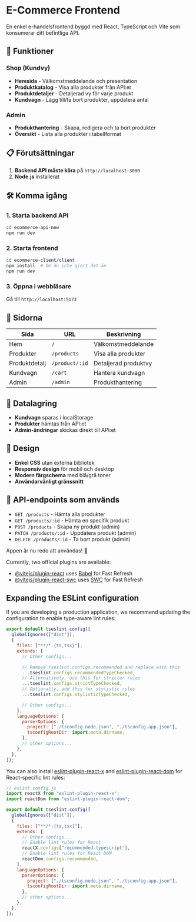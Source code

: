 # E-Commerce Frontend

En enkel e-handelsfrontend byggd med React, TypeScript och Vite som konsumerar ditt befintliga API.

## 🚀 Funktioner

### Shop (Kundvy)

- **Hemsida** - Välkomstmeddelande och presentation
- **Produktkatalog** - Visa alla produkter från API:et
- **Produktdetaljer** - Detaljerad vy för varje produkt
- **Kundvagn** - Lägg till/ta bort produkter, uppdatera antal

### Admin

- **Produkthantering** - Skapa, redigera och ta bort produkter
- **Översikt** - Lista alla produkter i tabellformat

## 📋 Förutsättningar

1. **Backend API måste köra** på `http://localhost:3000`
2. **Node.js** installerat

## 🛠️ Komma igång

### 1. Starta backend API

```bash
cd ecommerce-api-new
npm run dev
```

### 2. Starta frontend

```bash
cd ecommerce-client/client
npm install  # Om du inte gjort det än
npm run dev
```

### 3. Öppna i webbläsare

Gå till `http://localhost:5173`

## 📱 Sidorna

| Sida          | URL            | Beskrivning          |
| ------------- | -------------- | -------------------- |
| Hem           | `/`            | Välkomstmeddelande   |
| Produkter     | `/products`    | Visa alla produkter  |
| Produktdetalj | `/product/:id` | Detaljerad produktvy |
| Kundvagn      | `/cart`        | Hantera kundvagn     |
| Admin         | `/admin`       | Produkthantering     |

## 💾 Datalagring

- **Kundvagn** sparas i localStorage
- **Produkter** hämtas från API:et
- **Admin-ändringar** skickas direkt till API:et

## 🎨 Design

- **Enkel CSS** utan externa bibliotek
- **Responsiv design** för mobil och desktop
- **Modern färgschema** med blå/grå toner
- **Användarvänligt gränssnitt**

## 🔧 API-endpoints som används

- `GET /products` - Hämta alla produkter
- `GET /products/:id` - Hämta en specifik produkt
- `POST /products` - Skapa ny produkt (admin)
- `PATCH /products/:id` - Uppdatera produkt (admin)
- `DELETE /products/:id` - Ta bort produkt (admin)

Appen är nu redo att användas! 🎉

Currently, two official plugins are available:

- [@vitejs/plugin-react](https://github.com/vitejs/vite-plugin-react/blob/main/packages/plugin-react) uses [Babel](https://babeljs.io/) for Fast Refresh
- [@vitejs/plugin-react-swc](https://github.com/vitejs/vite-plugin-react/blob/main/packages/plugin-react-swc) uses [SWC](https://swc.rs/) for Fast Refresh

## Expanding the ESLint configuration

If you are developing a production application, we recommend updating the configuration to enable type-aware lint rules:

```js
export default tseslint.config([
  globalIgnores(["dist"]),
  {
    files: ["**/*.{ts,tsx}"],
    extends: [
      // Other configs...

      // Remove tseslint.configs.recommended and replace with this
      ...tseslint.configs.recommendedTypeChecked,
      // Alternatively, use this for stricter rules
      ...tseslint.configs.strictTypeChecked,
      // Optionally, add this for stylistic rules
      ...tseslint.configs.stylisticTypeChecked,

      // Other configs...
    ],
    languageOptions: {
      parserOptions: {
        project: ["./tsconfig.node.json", "./tsconfig.app.json"],
        tsconfigRootDir: import.meta.dirname,
      },
      // other options...
    },
  },
]);
```

You can also install [eslint-plugin-react-x](https://github.com/Rel1cx/eslint-react/tree/main/packages/plugins/eslint-plugin-react-x) and [eslint-plugin-react-dom](https://github.com/Rel1cx/eslint-react/tree/main/packages/plugins/eslint-plugin-react-dom) for React-specific lint rules:

```js
// eslint.config.js
import reactX from "eslint-plugin-react-x";
import reactDom from "eslint-plugin-react-dom";

export default tseslint.config([
  globalIgnores(["dist"]),
  {
    files: ["**/*.{ts,tsx}"],
    extends: [
      // Other configs...
      // Enable lint rules for React
      reactX.configs["recommended-typescript"],
      // Enable lint rules for React DOM
      reactDom.configs.recommended,
    ],
    languageOptions: {
      parserOptions: {
        project: ["./tsconfig.node.json", "./tsconfig.app.json"],
        tsconfigRootDir: import.meta.dirname,
      },
      // other options...
    },
  },
]);
```
